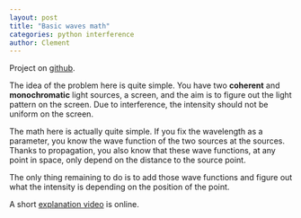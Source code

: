 ```yaml
---
layout: post
title: "Basic waves math"
categories: python interference
author: Clement
---
```


Project on [github][ghi].

The idea of the problem here is quite simple. You have two **coherent** and
**monochromatic** light sources, a screen, and the aim is to figure out the
light pattern on the screen. Due to interference, the intensity should not
be uniform on the screen.

The math here is actually quite simple. If you fix the wavelength as a
parameter, you know the wave function of the two sources at the sources.
Thanks to propagation, you also know that these wave functions, at any point
in space, only depend on the distance to the source point.

The only thing remaining to do is to add those wave functions and figure out
what the intensity is depending on the position of the point.

A short [explanation video][yti] is online.

[ghi]: https://github.com/nezedrd/interference/tree/www.math
[yti]: https://youtu.be/-19MYp6xSZk
